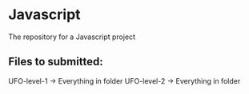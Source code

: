 # Javascript
The repository for a Javascript project

Files to submitted:
-----------------------------
UFO-level-1 -> Everything in folder
UFO-level-2 -> Everything in folder
